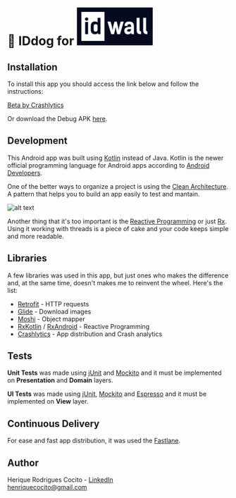 # 🤖 IDdog for ![alt text](idwall.png "IDwall") 

## Installation
To install this app you should access the link below and follow the instructions:

[Beta by Crashlytics](https://betas.to/yiNduEzF)

Or download the Debug APK [here](https://github.com/henriquecocito/iddog/blob/master/app-debug.apk).

## Development
This Android app was built using [Kotlin](https://kotlinlang.org/) instead of Java. Kotlin is the newer official programming language for Android apps according to [Android Developers](https://developer.android.com/kotlin/).

One of the better ways to organize a project is using the [Clean Architecture](https://medium.com/@dmilicic/a-detailed-guide-on-developing-android-apps-using-the-clean-architecture-pattern-d38d71e94029). A pattern that helps you to build an app easily to test and mantain.

![alt text](https://raw.githubusercontent.com/bufferapp/android-clean-architecture-boilerplate/master/art/architecture.png "Clean Architecture")

Another thing that it's too important is the [Reactive Programming](https://en.wikipedia.org/wiki/Reactive_programming) or just [Rx](http://reactivex.io/). Using it working with threads is a piece of cake and your code keeps simple and more readable.

## Libraries
A few libraries was used in this app, but just ones who makes the difference and, at the same time, doesn't makes me to reinvent the wheel. Here's the list:

* [Retrofit](http://square.github.io/retrofit/) - HTTP requests
* [Glide](https://github.com/bumptech/glide) - Download images
* [Moshi](https://github.com/square/moshi) - Object mapper
* [RxKotlin](https://github.com/ReactiveX/RxKotlin) / [RxAndroid](https://github.com/ReactiveX/RxAndroid) - Reactive Programming
* [Crashlytics](https://fabric.io/kits/android/crashlytics) - App distribution and Crash analytics

## Tests
**Unit Tests** was made using [jUnit](https://junit.org/junit4/) and [Mockito](http://site.mockito.org/) and it must be implemented on **Presentation** and **Domain** layers.

**UI Tests** was made using [jUnit](https://junit.org/junit4/), [Mockito](http://site.mockito.org/) and [Espresso](https://developer.android.com/training/testing/espresso/) and it must be implemented on **View** layer.

## Continuous Delivery
For ease and fast app distribution, it was used the [Fastlane](https://fastlane.tools/).

## Author
Herique Rodrigues Cocito - [LinkedIn](https://linkedin.com/in/henriquecocito)  
[henriquecocito@gmail.com](mailto:henriquecocito@gmail.com)  